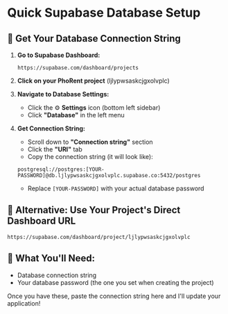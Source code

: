 # Quick Supabase Database Setup

## 🎯 **Get Your Database Connection String**

1. **Go to Supabase Dashboard:**
   ```
   https://supabase.com/dashboard/projects
   ```

2. **Click on your PhoRent project** (ljlypwsaskcjgxolvplc)

3. **Navigate to Database Settings:**
   - Click the ⚙️ **Settings** icon (bottom left sidebar)
   - Click **"Database"** in the left menu

4. **Get Connection String:**
   - Scroll down to **"Connection string"** section
   - Click the **"URI"** tab
   - Copy the connection string (it will look like):
   ```
   postgresql://postgres:[YOUR-PASSWORD]@db.ljlypwsaskcjgxolvplc.supabase.co:5432/postgres
   ```
   - Replace `[YOUR-PASSWORD]` with your actual database password

## 🔑 **Alternative: Use Your Project's Direct Dashboard URL**
```
https://supabase.com/dashboard/project/ljlypwsaskcjgxolvplc
```

## 📝 **What You'll Need:**
- Database connection string
- Your database password (the one you set when creating the project)

Once you have these, paste the connection string here and I'll update your application!
